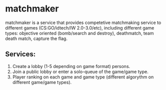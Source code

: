 # matchmaker
matchmaker is a service that provides competetive matchmaking service to different games (CS:GO/idtech/IW 2.0-3.0/etc), including 
different game types: objective oriented (bomb/search and destroy), deathmatch, team death match, capture the flag.

## Services:

1. Create a lobby (1-5 depending on game format) persons.
2. Join a public lobby or enter a solo-queue of the game/game type.
3. Player ranking on each game and game type (different algorythm on different game/game types).
